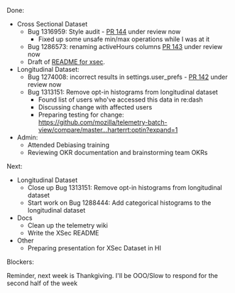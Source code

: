 Done:

* Cross Sectional Dataset
  * Bug 1316959: Style audit - [PR 144](https://github.com/mozilla/telemetry-batch-view/pull/144) under review now
    * Fixed up some unsafe min/max operations while I was at it
  * Bug 1286573: renaming activeHours columns [PR 143](https://github.com/mozilla/telemetry-batch-view/pull/143) under review now
  * Draft of [README for xsec](https://github.com/harterrt/telemetry-batch-view/commit/63f37f80d651842030355f27e5c7774012d2694b).
* Longitudinal Dataset:
  * Bug 1274008: incorrect results in settings.user_prefs - [PR 142](https://github.com/mozilla/telemetry-batch-view/pull/142) under review now
  * Bug 1313151: Remove opt-in histograms from longitudinal dataset
    * Found list of users who've accessed this data in re:dash
    * Discussing change with affected users
    * Preparing testing for change: https://github.com/mozilla/telemetry-batch-view/compare/master...harterrt:optin?expand=1
* Admin:
  * Attended Debiasing training
  * Reviewing OKR documentation and brainstorming team OKRs

Next:

* Longitudinal Dataset
  * Close up Bug 1313151: Remove opt-in histograms from longitudinal dataset 
  * Start work on Bug 1288444: Add categorical histograms to the longitudinal dataset 
* Docs
  * Clean up the telemetry wiki
  * Write the XSec README
* Other
  * Preparing presentation for XSec Dataset in HI

Blockers:

Reminder, next week is Thankgiving. I'll be OOO/Slow to respond for the second
half of the week

